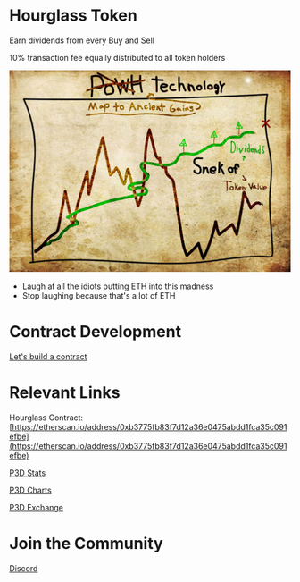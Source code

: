 # Hourglass Token

Earn dividends from every Buy and Sell 

10% transaction fee equally distributed to all token holders

![Map to Ancient Gains](./map-to-ancient-gains.jpg "Map to Ancient Gains")

* Laugh at all the idiots putting ETH into this madness
* Stop laughing because that's a lot of ETH

# Contract Development
[Let's build a contract](./contract)

# Relevant Links
Hourglass Contract: [https://etherscan.io/address/0xb3775fb83f7d12a36e0475abdd1fca35c091efbe](https://etherscan.io/address/0xb3775fb83f7d12a36e0475abdd1fca35c091efbe)

[P3D Stats](https://powh3d.eu)

[P3D Charts](https://p3dcharts.com)

[P3D Exchange](https://powh.io/?masternode=0xf189bda172ddc4b6250b8c2cfbc174af18d3ad29)

# Join the Community
[Discord](https://discord.gg/DbapvnH)